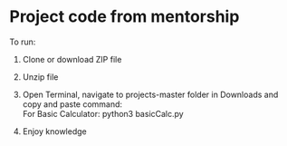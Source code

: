# Project code from mentorship

To run:

1) Clone or download ZIP file
2) Unzip file
3) Open Terminal, navigate to projects-master folder in Downloads and copy and paste command: </br>
  For Basic Calculator:  python3 basicCalc.py

4) Enjoy knowledge 
  
